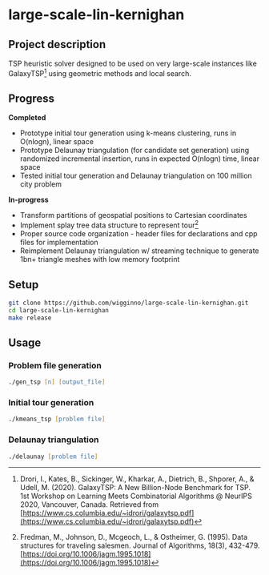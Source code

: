 # large-scale-lin-kernighan

## Project description

TSP heuristic solver designed to be used on very large-scale instances like GalaxyTSP[^1] using geometric methods and local search.

## Progress

**Completed**
- Prototype initial tour generation using k-means clustering, runs in  O(nlogn), linear space
- Prototype Delaunay triangulation (for candidate set generation) using randomized incremental insertion, runs in expected O(nlogn) time, linear space
- Tested initial tour generation and Delaunay triangulation on 100 million city problem

**In-progress**
- Transform partitions of geospatial positions to Cartesian coordinates
- Implement splay tree data structure to represent tour[^2]
- Proper source code organization - header files for declarations and cpp files for implementation
- Reimplement Delaunay triangulation w/ streaming technique to generate 1bn+ triangle meshes with low memory footprint

## Setup

```zsh
git clone https://github.com/wigginno/large-scale-lin-kernighan.git
cd large-scale-lin-kernighan
make release
```

## Usage

### Problem file generation
```zsh
./gen_tsp [n] [output_file]
```

### Initial tour generation
```zsh
./kmeans_tsp [problem file]
```

### Delaunay triangulation
```zsh
./delaunay [problem file]
```

[^1]: Drori, I., Kates, B., Sickinger, W., Kharkar, A., Dietrich, B., Shporer, A., & Udell, M. (2020). GalaxyTSP: A New Billion-Node Benchmark for TSP. 1st Workshop on Learning Meets Combinatorial Algorithms @ NeurIPS 2020, Vancouver, Canada. Retrieved from [https://www.cs.columbia.edu/~idrori/galaxytsp.pdf](https://www.cs.columbia.edu/~idrori/galaxytsp.pdf)

[^2]: Fredman, M., Johnson, D., Mcgeoch, L., & Ostheimer, G. (1995). Data structures for traveling salesmen. Journal of Algorithms, 18(3), 432-479. [https://doi.org/10.1006/jagm.1995.1018](https://doi.org/10.1006/jagm.1995.1018)

